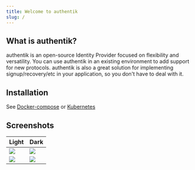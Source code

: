```yaml
---
title: Welcome to authentik
slug: /
---
```


## What is authentik?

authentik is an open-source Identity Provider focused on flexibility and versatility. You can use authentik in an existing environment to add support for new protocols. authentik is also a great solution for implementing signup/recovery/etc in your application, so you don't have to deal with it.

## Installation

See [Docker-compose](installation/docker-compose) or [Kubernetes](installation/kubernetes)

## Screenshots

Light | Dark
--- | ---
![](/img/screen_apps_light.png) | ![](/img/screen_apps_dark.png)
![](/img/screen_admin_light.png) | ![](/img/screen_admin_dark.png)
